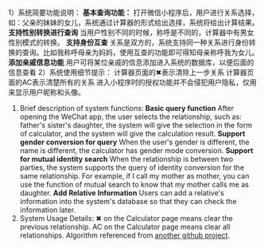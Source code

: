 1）系统简要功能说明：
**基本查询功能：**
     打开微信小程序后，用户进行关系选择，如：父亲的妹妹的女儿，系统通过计算器的形式给出选择，系统将给出计算结果。
**支持性别转换进行查询**
     当用户性别不同的时候，称呼是不同的，计算器中有男女性别模式的转换。
**支持身份互查**
     关系是双方的，系统支持同一种关系进行身份转换的查询。比如我称呼母亲为妈妈，使用互查的功能即可得知母亲称呼我为女儿。
**添加亲戚信息功能**
    用户可将某位亲戚的信息添加进入系统的数据库，以便后面的信息查看
2）系统使用细节提示：
计算器页面的✖表示清除上一步关系
计算器页面的AC表示清楚所有的关系
进入小程序时的授权功能并不会侵犯用户隐私，仅用来显示用户昵称和头像。
1) Brief description of system functions: 
  **Basic query function**
  After opening the WeChat app, the user selects the relationship, such as: father's sister's daughter, the system will give the selection in the form of calculator, and the system will give the calculation result. 
  **Support gender conversion for query** 
  When the user's gender is different, the name is different, the calculator has gender mode conversion. 
  **Support for mutual identity search** 
  When the relationship is between two parties, the system supports the query of identity conversion for the same relationship. For example, if I call my mother as mother, you can use the function of mutual search to know that my mother calls me as daughter. 
 **Add Relative Information** 
  Users can add a relative's information into the system's database so that they can check the information later.
2) System Usage Details: ✖ on the Calculator page means clear the previous relationship. AC on the Calculator page means clear all relationships.
Algorithm referenced from [another github project](https://github.com/mumuy/relationship).

